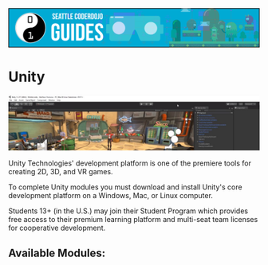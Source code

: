 <img src="../../images/guideshero.png" title="Unity Modules">

# Unity 

<a href="Unity/"><img src="../../images/unity_header.jpg"></a> 

Unity Technologies' development platform is one of the premiere tools for creating 2D, 3D, and VR games.

To complete Unity modules you must download and install Unity's core development platform on a Windows, Mac, or Linux computer.

Students 13+ (in the U.S.) may join their Student Program which provides free access to their premium learning platform and multi-seat team licenses for cooperative development.

## Available Modules:

